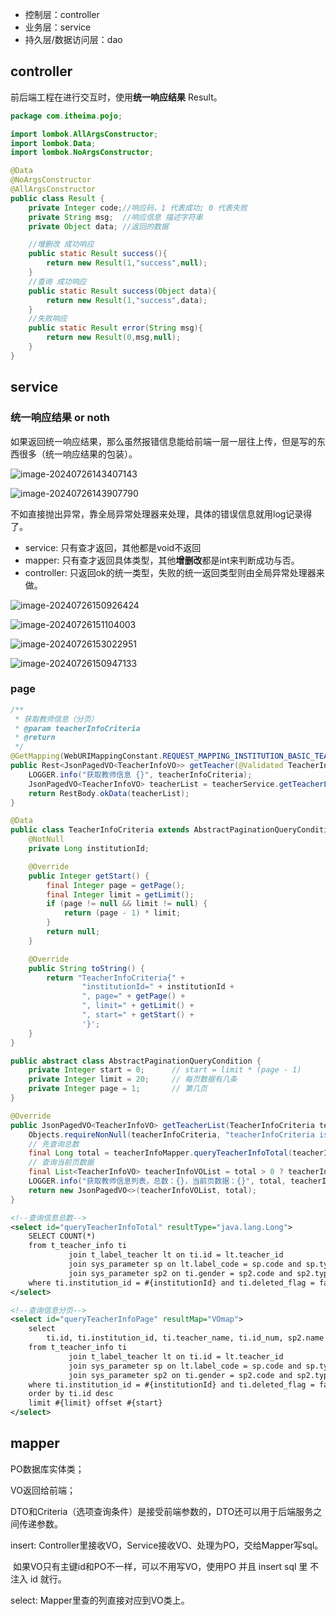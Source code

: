 - 控制层：controller
- 业务层：service
- 持久层/数据访问层：dao

## controller

前后端工程在进行交互时，使用**统一响应结果** Result。

~~~java
package com.itheima.pojo;

import lombok.AllArgsConstructor;
import lombok.Data;
import lombok.NoArgsConstructor;

@Data
@NoArgsConstructor
@AllArgsConstructor
public class Result {
    private Integer code;//响应码，1 代表成功; 0 代表失败
    private String msg;  //响应信息 描述字符串
    private Object data; //返回的数据

    //增删改 成功响应
    public static Result success(){
        return new Result(1,"success",null);
    }
    //查询 成功响应
    public static Result success(Object data){
        return new Result(1,"success",data);
    }
    //失败响应
    public static Result error(String msg){
        return new Result(0,msg,null);
    }
}
~~~

## service

### 统一响应结果 or noth

如果返回统一响应结果，那么虽然报错信息能给前端一层一层往上传，但是写的东西很多（统一响应结果的包装）。

![image-20240726143407143](https://cdn.jsdelivr.net/gh/sword4869/pic1@main/images/202407261434323.png)

![image-20240726143907790](https://cdn.jsdelivr.net/gh/sword4869/pic1@main/images/202407261439848.png)

不如直接抛出异常，靠全局异常处理器来处理，具体的错误信息就用log记录得了。

- service: 只有查才返回，其他都是void不返回
- mapper: 只有查才返回具体类型，其他**增删改**都是int来判断成功与否。
- controller: 只返回ok的统一类型，失败的统一返回类型则由全局异常处理器来做。

![image-20240726150926424](https://cdn.jsdelivr.net/gh/sword4869/pic1@main/images/202407261509494.png)

![image-20240726151104003](https://cdn.jsdelivr.net/gh/sword4869/pic1@main/images/202407261511092.png)



![image-20240726153022951](https://cdn.jsdelivr.net/gh/sword4869/pic1@main/images/202407261530022.png)

![image-20240726150947133](https://cdn.jsdelivr.net/gh/sword4869/pic1@main/images/202407261509194.png)

### page

```java
/**
 * 获取教师信息（分页）
 * @param teacherInfoCriteria
 * @return
 */
@GetMapping(WebURIMappingConstant.REQUEST_MAPPING_INSTITUTION_BASIC_TEACHER)
public Rest<JsonPagedVO<TeacherInfoVO>> getTeacher(@Validated TeacherInfoCriteria teacherInfoCriteria) {	// 分页参数和机构id
    LOGGER.info("获取教师信息 {}", teacherInfoCriteria);
    JsonPagedVO<TeacherInfoVO> teacherList = teacherService.getTeacherList(teacherInfoCriteria);
    return RestBody.okData(teacherList);
}
```

```java
@Data
public class TeacherInfoCriteria extends AbstractPaginationQueryCondition {
    @NotNull
    private Long institutionId;

    @Override
    public Integer getStart() {
        final Integer page = getPage();
        final Integer limit = getLimit();
        if (page != null && limit != null) {
            return (page - 1) * limit;
        }
        return null;
    }

    @Override
    public String toString() {
        return "TeacherInfoCriteria{" +
                "institutionId=" + institutionId +
                ", page=" + getPage() +
                ", limit=" + getLimit() +
                ", start=" + getStart() +
                '}';
    }
}

public abstract class AbstractPaginationQueryCondition {
    private Integer start = 0;		// start = limit * (page - 1)
    private Integer limit = 20;		// 每页数据有几条
    private Integer page = 1;		// 第几页
}
```



```java
@Override
public JsonPagedVO<TeacherInfoVO> getTeacherList(TeacherInfoCriteria teacherInfoCriteria) {
    Objects.requireNonNull(teacherInfoCriteria, "teacherInfoCriteria is null");
    // 先查询总数
    final Long total = teacherInfoMapper.queryTeacherInfoTotal(teacherInfoCriteria);
    // 查询当前页数据
    final List<TeacherInfoVO> teacherInfoVOList = total > 0 ? teacherInfoMapper.queryTeacherInfoPage(teacherInfoCriteria) : List.of();
    LOGGER.info("获取教师信息列表，总数：{}，当前页数据：{}", total, teacherInfoVOList);
    return new JsonPagedVO<>(teacherInfoVOList, total);
}
```

```xml
<!--查询信息总数-->
<select id="queryTeacherInfoTotal" resultType="java.lang.Long">
    SELECT COUNT(*)
    from t_teacher_info ti
             join t_label_teacher lt on ti.id = lt.teacher_id
             join sys_parameter sp on lt.label_code = sp.code and sp.type = 'custom_tab'
             join sys_parameter sp2 on ti.gender = sp2.code and sp2.type = 'gender'
    where ti.institution_id = #{institutionId} and ti.deleted_flag = false
</select>

<!--查询信息分页-->
<select id="queryTeacherInfoPage" resultMap="VOmap">
    select
        ti.id, ti.institution_id, ti.teacher_name, ti.id_num, sp2.name gender, ti.phone, sp.name label_code
    from t_teacher_info ti
             join t_label_teacher lt on ti.id = lt.teacher_id
             join sys_parameter sp on lt.label_code = sp.code and sp.type = 'custom_tab'
             join sys_parameter sp2 on ti.gender = sp2.code and sp2.type = 'gender'
    where ti.institution_id = #{institutionId} and ti.deleted_flag = false
    order by ti.id desc
    limit #{limit} offset #{start}
</select>
```





## mapper

PO数据库实体类；

VO返回给前端；

DTO和Criteria（选项查询条件）是接受前端参数的，DTO还可以用于后端服务之间传递参数。



insert: Controller里接收VO，Service接收VO、处理为PO，交给Mapper写sql。

​	如果VO只有主键id和PO不一样，可以不用写VO，使用PO 并且 insert sql 里 不注入 id 就行。

select: Mapper里查的列直接对应到VO类上。